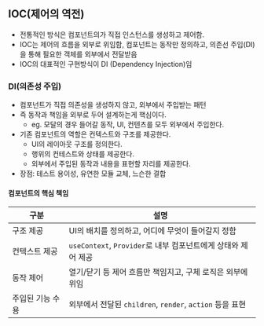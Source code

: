 ## IOC(제어의 역전)

- 전통적인 방식은 컴포넌트의가 직접 인스턴스를 생성하고 제어함.
- IOC는 제어의 흐름을 외부로 위임함, 컴포넌트는 동작만 정의하고, 의존선 주입(DI)을 통해 필요한 객체를 외부에서 전달받음
- IOC의 대표적인 구현방식이 DI (Dependency Injection)임

### DI(의존성 주입)

- 컴포넌트가 직접 의존성을 생성하지 않고, 외부에서 주입받는 패턴
- 즉 동작과 책임을 외부로 두어 설계하는게 핵심이다.
	- eg. 모달의 경우 들어갈 동작, UI, 컨텐츠를 모두 외부에서 주입한다.
- 기존 컴포넌트의 역할은 컨텍스트와 구조를 제공한다.
	- UI의 레이아웃 구조를 정의한다.
	- 행위의 컨테스트와 상태를 제공한다.
	- 외부에서 주입된 동작과 내용을 표현할 자리를 제공한다.
- 장점: 테스트 용이성, 유연한 모듈 교체, 느슨한 결합

#### 컴포넌트의 핵심 책임

| 구분        | 설명                                            |
| --------- | --------------------------------------------- |
| 구조 제공     | UI의 배치를 정의하고, 어디에 무엇이 들어갈지 정함                 |
| 컨텍스트 제공   | `useContext`, `Provider`로 내부 컴포넌트에게 상태와 제어 제공 |
| 동작 제어     | 열기/닫기 등 제어 흐름만 책임지고, 구체 로직은 외부에 위임            |
| 주입된 기능 수용 | 외부에서 전달된 `children`, `render`, `action` 등을 표현 |











